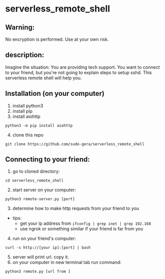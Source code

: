 # serverless_remote_shell
## Warning:
No encryption is performed. Use at your own risk.
## description:
Imagine the situation:
You are providing tech support. You want to connect to your friend, but you're not going to explain steps to setup sshd. This serverless remote shell will help you.
## Installation (on your computer)
1. install python3
2. install pip
3. install aiohttp
```
python3 -m pip install aiohttp
```
4. clone this repo
```
git clone https://github.com/sudo-gera/serverless_remote_shell
```
## Connecting to your friend:
1. go to cloned directory:
```
cd serverless_remote_shell
```
2. start server on your computer:
```
python3 remote-server.py [port]
```
3. determine how to make http requests from your friend to you
- tips:
  - get your ip address from `ifconfig | grep inet | grep 192.168`
  - use ngrok or something similar if your friend is far from you
4. run on your friend's computer:
```
curl -s http://[your ip]:[port] | bash
```
5. server will print url. copy it.
5. on your computer in new terminal tab run command:
```
python3 remote.py [url from ]
```
